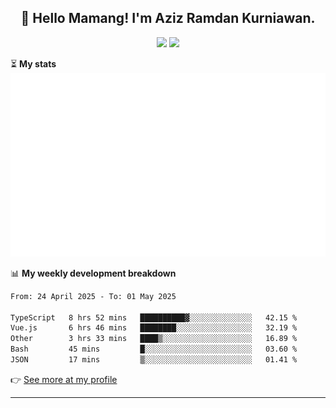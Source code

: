 <h2 align="center">👋 Hello Mamang! I'm Aziz Ramdan Kurniawan.</h2>  
<p align="center">
  <img src="https://komarev.com/ghpvc/?username=azizramdan">
  <img src="https://wakatime.com/badge/user/90056fa0-4c31-4eca-954e-2a3ac05896f9.svg">
</p>
    
⏳ **My stats**  
![](https://raw.githubusercontent.com/azizramdan/github-stats/master/generated/overview.svg#gh-dark-mode-only)

📊 **My weekly development breakdown**
<!--START_SECTION:waka-->

```txt
From: 24 April 2025 - To: 01 May 2025

TypeScript   8 hrs 52 mins   ██████████▓░░░░░░░░░░░░░░   42.15 %
Vue.js       6 hrs 46 mins   ████████░░░░░░░░░░░░░░░░░   32.19 %
Other        3 hrs 33 mins   ████▒░░░░░░░░░░░░░░░░░░░░   16.89 %
Bash         45 mins         █░░░░░░░░░░░░░░░░░░░░░░░░   03.60 %
JSON         17 mins         ▒░░░░░░░░░░░░░░░░░░░░░░░░   01.41 %
```

<!--END_SECTION:waka-->
👉 [See more at my profile](https://wakatime.com/@azizramdan)
***

